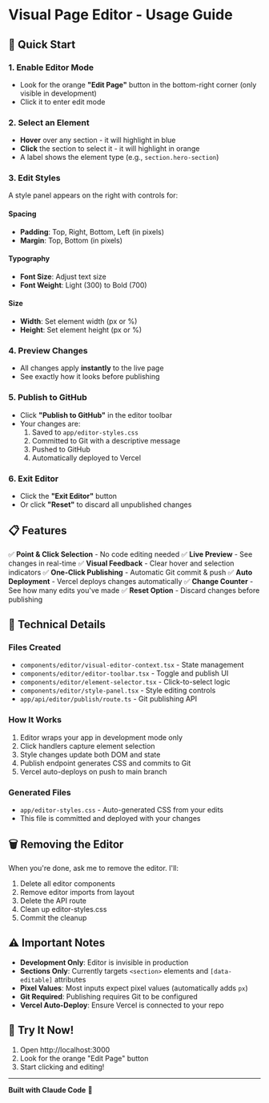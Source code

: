 # Visual Page Editor - Usage Guide

## 🎨 Quick Start

### 1. **Enable Editor Mode**
- Look for the orange **"Edit Page"** button in the bottom-right corner (only visible in development)
- Click it to enter edit mode

### 2. **Select an Element**
- **Hover** over any section - it will highlight in blue
- **Click** the section to select it - it will highlight in orange
- A label shows the element type (e.g., `section.hero-section`)

### 3. **Edit Styles**
A style panel appears on the right with controls for:

#### **Spacing**
- **Padding**: Top, Right, Bottom, Left (in pixels)
- **Margin**: Top, Bottom (in pixels)

#### **Typography**
- **Font Size**: Adjust text size
- **Font Weight**: Light (300) to Bold (700)

#### **Size**
- **Width**: Set element width (px or %)
- **Height**: Set element height (px or %)

### 4. **Preview Changes**
- All changes apply **instantly** to the live page
- See exactly how it looks before publishing

### 5. **Publish to GitHub**
- Click **"Publish to GitHub"** in the editor toolbar
- Your changes are:
  1. Saved to `app/editor-styles.css`
  2. Committed to Git with a descriptive message
  3. Pushed to GitHub
  4. Automatically deployed to Vercel

### 6. **Exit Editor**
- Click the **"Exit Editor"** button
- Or click **"Reset"** to discard all unpublished changes

## 📋 Features

✅ **Point & Click Selection** - No code editing needed
✅ **Live Preview** - See changes in real-time
✅ **Visual Feedback** - Clear hover and selection indicators
✅ **One-Click Publishing** - Automatic Git commit & push
✅ **Auto Deployment** - Vercel deploys changes automatically
✅ **Change Counter** - See how many edits you've made
✅ **Reset Option** - Discard changes before publishing

## 🔧 Technical Details

### Files Created
- `components/editor/visual-editor-context.tsx` - State management
- `components/editor/editor-toolbar.tsx` - Toggle and publish UI
- `components/editor/element-selector.tsx` - Click-to-select logic
- `components/editor/style-panel.tsx` - Style editing controls
- `app/api/editor/publish/route.ts` - Git publishing API

### How It Works
1. Editor wraps your app in development mode only
2. Click handlers capture element selection
3. Style changes update both DOM and state
4. Publish endpoint generates CSS and commits to Git
5. Vercel auto-deploys on push to main branch

### Generated Files
- `app/editor-styles.css` - Auto-generated CSS from your edits
- This file is committed and deployed with your changes

## 🗑️ Removing the Editor

When you're done, ask me to remove the editor. I'll:
1. Delete all editor components
2. Remove editor imports from layout
3. Delete the API route
4. Clean up editor-styles.css
5. Commit the cleanup

## ⚠️ Important Notes

- **Development Only**: Editor is invisible in production
- **Sections Only**: Currently targets `<section>` elements and `[data-editable]` attributes
- **Pixel Values**: Most inputs expect pixel values (automatically adds `px`)
- **Git Required**: Publishing requires Git to be configured
- **Vercel Auto-Deploy**: Ensure Vercel is connected to your repo

## 🚀 Try It Now!

1. Open http://localhost:3000
2. Look for the orange "Edit Page" button
3. Start clicking and editing!

---

**Built with Claude Code** 🤖
